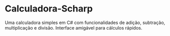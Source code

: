 # Calculadora-Scharp
Uma calculadora simples em C# com funcionalidades de adição, subtração, multiplicação e divisão. Interface amigável para cálculos rápidos.
